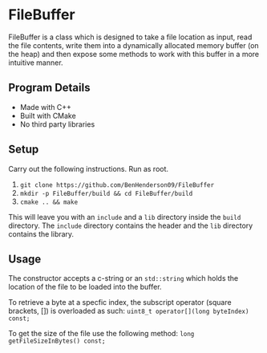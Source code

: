 # FileBuffer
FileBuffer is a class which is designed to take a file location as input, read the file contents,
write them into a dynamically allocated memory buffer (on the heap) and then expose some methods
to work with this buffer in a more intuitive manner.

## Program Details
 - Made with C++
 - Built with CMake
 - No third party libraries
 
 ## Setup
 Carry out the following instructions. Run as root.
 1. `git clone https://github.com/BenHenderson09/FileBuffer`
 2. `mkdir -p FileBuffer/build && cd FileBuffer/build`
 3. `cmake .. && make`
 
 This will leave you with an `include` and a `lib` directory inside the `build` directory.
 The `include` directory contains the header and the `lib` directory contains the library.

## Usage
The constructor accepts a c-string or an `std::string` which holds the location of the file to be loaded into
the buffer.

To retrieve a byte at a specfic index, the subscript operator (square brackets, [])
is overloaded as such: `uint8_t operator[](long byteIndex) const;`

To get the size of the file use the following method: `long getFileSizeInBytes() const;`
